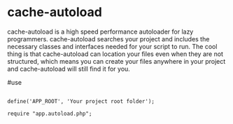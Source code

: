 # cache-autoload
cache-autoload is a high speed performance autoloader for lazy programmers. 
cache-autoload searches your project and includes the necessary classes and interfaces needed for your script to run. 
The cool thing is that cache-autoload can location your files even when they are not structured, 
which means you can create your files anywhere in your project and cache-autoload will still find it for you.


#use

```<?php

define('APP_ROOT', 'Your project root folder');

require "app.autoload.php";
